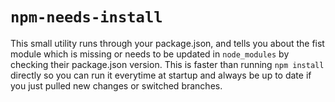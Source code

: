# `npm-needs-install`

This small utility runs through your package.json, and tells you about the fist module which is missing or needs to be updated in `node_modules` by checking their package.json version. This is faster than running `npm install` directly so you can run it everytime at startup and always be up to date if you just pulled new changes or switched branches.
